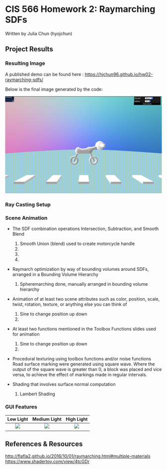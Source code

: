 CIS 566 Homework 2: Raymarching SDFs
=====================================

Written by Julia Chun (hyojchun)

Project Results
----------------
### Resulting Image

A published demo can be found here : https://hjchun96.github.io/hw02-raymarching-sdfs/
   
Below is the final image generated by the code:

![](Images/example.png)

### Ray Casting Setup




### Scene Animation

* The SDF combination operations Intersection, Subtraction, and Smooth Blend
	1. Smooth Union (blend) used to create motorcycle handle
	2. 
	3.
	4.

* Raymarch optimization by way of bounding volumes around SDFs, arranged in a Bounding Volume Hierarchy 
	1. Spheremarching done, manually arranged in bounding volume hierarchy

* Animation of at least two scene attributes such as color, position, scale, twist, rotation, texture, or anything else you can think of
	1. Sine to change position up down
	2.

* At least two functions mentioned in the Toolbox Functions slides used for animation
 	1. Sine to change position up down
 	2. 

* Procedural texturing using toolbox functions and/or noise functions
	Road surface marking were generated using square wave. 
	Where the output of the square wave is greater than 0, a block was placed and vice versa,
	to achieve the effect of markings made in regular intervals.

* Shading that involves surface normal computation
	1. Lambert Shading

### GUI Features


Low Light   				 |  Medium Light     			| High Light     		 |
:-------------------:|:----------------------:|:-------------------:
![](Images/LOW.png)  |  ![](Images/MEDIUM.png)|![](Images/HIGH.png)|



References & Resources
----------------------
http://flafla2.github.io/2016/10/01/raymarching.html#multiple-materials
https://www.shadertoy.com/view/4tcGDr